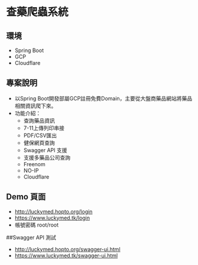 # 查藥爬蟲系統
## 環境
* Spring Boot 
* GCP
* Cloudflare

## 專案說明
* 以Spring Boot開發部屬GCP註冊免費Domain，主要從大盤商藥品網站將藥品相關資訊爬下來。
* 功能介紹：
    * 查詢藥品資訊
    * 7-11上傳列印串接
    * PDF/CSV匯出
    * 健保網頁查詢
    * Swagger API 支援
    * 支援多藥品公司查詢
    * Freenom
    * NO-IP
    * Cloudflare

## Demo 頁面
* http://luckymed.hopto.org/login
* https://www.luckymed.tk/login
* 帳號密碼 root/root

##Swagger API 測試
* http://luckymed.hopto.org/swagger-ui.html
* https://www.luckymed.tk/swagger-ui.html
